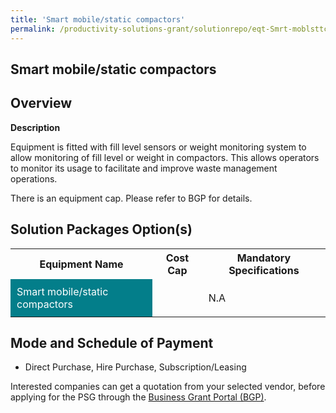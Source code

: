 ```yaml
---
title: 'Smart mobile/static compactors'
permalink: /productivity-solutions-grant/solutionrepo/eqt-Smrt-moblsttc-compctors-Envronmntl-Srvcs
---
```


## Smart mobile/static compactors

## Overview

**Description**

Equipment is fitted with fill level sensors or weight monitoring system to allow monitoring of fill level or weight in compactors. This allows operators to monitor its usage to facilitate and improve waste management operations.

There is an equipment cap. Please refer to BGP for details.

## Solution Packages Option(s)

<table>
<tr>
<th><b>Equipment Name</b></th>
<th><b>Cost Cap</b></th>
<th><b>Mandatory Specifications</b></th>
</tr>
<tr>
<td style='padding: 10px; background-color: #037E8A; color: #FFFFFF;'>Smart mobile/static compactors</td>
<td style='padding: 10px;'></td>
<td style='padding: 10px;'>N.A</td>
</tr>
</table>

## Mode and Schedule of Payment

 - Direct Purchase, Hire Purchase, Subscription/Leasing

Interested companies can get a quotation from your selected vendor, before applying for the PSG through the <a href='https://www.businessgrants.gov.sg/' target='_blank' rel='noopener'>Business Grant Portal (BGP)</a>.

<script src="/jquery/resize-tables.js"></script>
